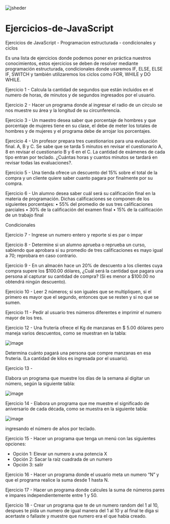![jsheder](https://user-images.githubusercontent.com/109090060/199633057-d8e0eb22-7345-45c5-934e-5e2a5010df26.jpeg)

# Ejercicios-de-JavaScript
Ejercicios de JavaScript - Programacion estructurada - condicionales y ciclos

Es una lista de ejercicios donde podemos poner en práctica nuestros conocimientos, 
estos ejercicios se deben de resolver mediante programación estructurada, condicionales 
donde usaremos IF, ELSE, ELSE IF, SWITCH y también utilizaremos los ciclos como FOR, WHILE y DO WHILE. 

Ejercicio 1 -
Calcula la cantidad de segundos que están incluidos en el numero de horas, de minutos y de segundos ingresados por el usuario. 

Ejercicio 2 - 
Hacer un programa donde al ingresar el radio de un circulo se nos muestre su área y la longitud de su circunferencia. 

Ejercicio 3 - 
Un maestro desea saber que porcentaje de hombres y que porcentaje de mujeres tiene en su clase, 
el debe de meter los totales de hombres y de mujeres y el programa debe de arrojar los porcentajes.  

Ejercicio 4 -
Un profesor prepara tres cuestionarios para una evaluación final. A, B y C. Se sabe que se tarda 5 minutos en revisar el cuestionario A,
8 en revisar el cuestionario B y 6 en el C. La cantidad de exámenes de cada tipo entran por teclado. ¿Cuántas horas y cuantos minutos se tardará 
en revisar todas las evaluaciones?.

Ejercicio 5 - 
Una tienda ofrece un descuento del 15% sobre el total de la compra y un cliente quiere saber cuanto pagara por finalmente por su compra. 

Ejercicio 6 -
Un alumno desea saber cuál será su calificación final en la materia de programación. Dichas calificaciones se componen de los siguientes porcentajes:
•	55% del promedio de sus tres calificaciones parciales 
•	30% de la calificación del examen final
•	15% de la calificación de un trabajo final 

Condicionales

Ejercicio 7 -
Ingrese un numero entero y reporte si es par o impar

Ejercicio 8 -
Determine si un alumno aprueba o reprueba un curso, sabiendo que aprobara si  su promedio de tres calificaciones es mayo igual a 70; reprobara en caso contrario. 

Ejercicio 9 -
En un almacén hace un 20% de descuento a los clientes cuya compra supere los $100.00 dólares, ¿Cuál será la cantidad que pagara una persona al capturar su cantidad de compra? (Si es menor a $100.00 no obtendrá ningún descuento).

Ejercicio 10 -
Leer 2 números; si son iguales que se multipliquen, si el primero es mayor que el segundo, entonces que se resten y si no que se sumen.

Ejercicio 11 -
Pedir al usuario tres números diferentes e imprimir el numero mayor de los tres. 

Ejercicio 12 -
Una frutería ofrece  el Kg de manzanas en $ 5.00 dólares pero maneja varios descuentos, como se muestran en la tabla:

![image](https://user-images.githubusercontent.com/109090060/197409688-1088bec2-d367-431e-bc82-ee01cd72dfd3.png)

Determina cuánto pagará una persona que compre manzanas en esa fruteria. (La cantidad de kilos es ingresada por el usuario).

Ejercicio 13 -

Elabora un programa que muestre los días de la semana al digitar un número, según la siguiente tabla:

![image](https://user-images.githubusercontent.com/109090060/197409933-22dfdff5-b6bd-457a-8950-52c6062ca7b8.png)

Ejercicio 14 -
Elabora un programa que me muestre el significado de aniversario de cada década, como se muestra en la siguiente tabla:

![image](https://user-images.githubusercontent.com/109090060/197410209-2f997ac9-898f-4f63-b903-ceb0e7328f5e.png)

ingresando el número de años por teclado.

Ejercicio 15 - 
Hacer un programa que tenga un menú con las siguientes opciones:
-	Opción 1: Elevar un numero a una potencia X
-	Opción 2: Sacar la raíz cuadrada de un numero 
-	Opción 3: salir 

Ejercicio 16 -
Hacer un programa donde el usuario meta un numero “N” y que el programa realice la suma desde 1 hasta N. 

Ejercicio 17 -
Hacer un programa donde calcules la suma de números pares e impares independientemente entre 1 y 50. 

Ejercicio 18 -
Crear un programa que te de un numero random del 1 al 10, despues te pida un numero de igual manera del 1 al 10 y al final te diga si acertaste o fallaste y muestre que numero era el que habia creado.






 
